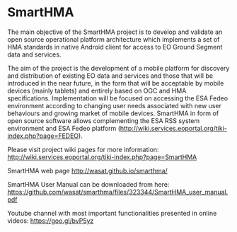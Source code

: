 # SmartHMA

The main objective of the SmartHMA project is to develop and validate an open source operational platform architecture which implements a set of HMA standards in native Android client for access to EO Ground Segment data and services. 

The aim of the project is the development of a mobile platform for discovery and distribution of existing EO data and services and those that will be introduced in the near future, in the form that will be acceptable by mobile devices (mainly tablets) and entirely based on OGC and HMA specifications. Implementation will be focused on accessing the ESA Fedeo environment according to changing user needs associated with new user behaviours and growing market of mobile devices. SmartHMA in form of open source software allows complementing the ESA RSS system environment and ESA Fedeo platform (http://wiki.services.eoportal.org/tiki-index.php?page=FEDEO).  

Please visit project wiki pages for more information: 
http://wiki.services.eoportal.org/tiki-index.php?page=SmartHMA

SmartHMA web page 
http://wasat.github.io/smarthma/

SmartHMA User Manual can be downloaded from here:
https://github.com/wasat/smarthma/files/323344/SmartHMA_user_manual.pdf

Youtube channel with most important functionalities presented in online videos:
https://goo.gl/bvP5yz


